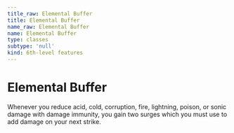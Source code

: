 ```yaml
---
title_raw: Elemental Buffer
title: Elemental Buffer
name_raw: Elemental Buffer
name: Elemental Buffer
type: classes
subtype: 'null'
kind: 6th-level features
---
```


# Elemental Buffer

Whenever you reduce acid, cold, corruption, fire, lightning, poison, or sonic damage with damage immunity, you gain two surges which you must use to add damage on your next strike.
